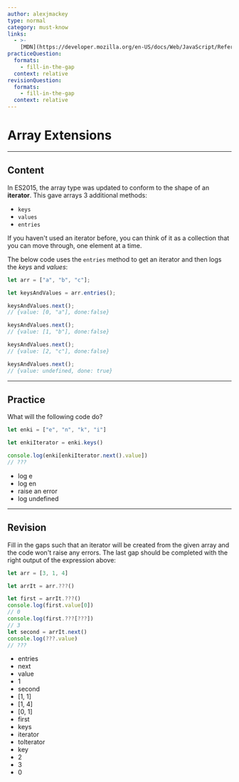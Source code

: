 ```yaml
---
author: alexjmackey
type: normal
category: must-know
links:
  - >-
    [MDN](https://developer.mozilla.org/en-US/docs/Web/JavaScript/Reference/Global_Objects/Array/values){website}
practiceQuestion:
  formats:
    - fill-in-the-gap
  context: relative
revisionQuestion:
  formats:
    - fill-in-the-gap
  context: relative
---
```


# Array Extensions


---

## Content

In ES2015, the array type was updated to conform to the shape of an **iterator**. This gave arrays 3 additional methods:

- `keys`
- `values`
- `entries`

If you haven't used an iterator before, you can think of it as a collection that you can move through, one element at a time.

The below code uses the `entries` method to get an iterator and then logs the *keys* and *values*:

```javascript
let arr = ["a", "b", "c"];

let keysAndValues = arr.entries();

keysAndValues.next();
// {value: [0, "a"], done:false}

keysAndValues.next();
// {value: [1, "b"], done:false}

keysAndValues.next();
// {value: [2, "c"], done:false}

keysAndValues.next();
// {value: undefined, done: true}
```


---

## Practice

What will the following code do?

```javascript
let enki = ["e", "n", "k", "i"]

let enkiIterator = enki.keys()

console.log(enki[enkiIterator.next().value])
// ???
```

- log e
- log en
- raise an error
- log undefined


---

## Revision

Fill in the gaps such that an iterator will be created from the given array and the code won't raise any errors. The last gap should be completed with the right output of the expression above:

```javascript
let arr = [3, 1, 4]

let arrIt = arr.???()

let first = arrIt.???()
console.log(first.value[0])
// 0
console.log(first.???[???])
// 3
let second = arrIt.next()
console.log(???.value)
// ???
```

- entries
- next
- value
- 1
- second
- [1, 1]
- [1, 4]
- [0, 1]
- first
- keys
- iterator
- toIterator
- key
- 2
- 3
- 0
